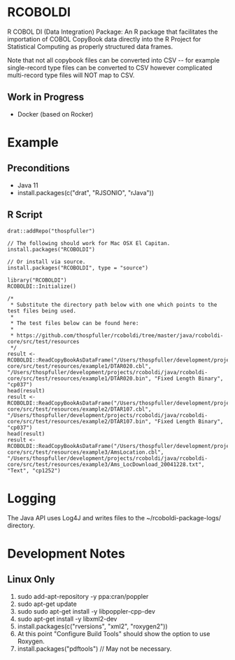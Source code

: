 # RCOBOLDI

R COBOL DI (Data Integration) Package: An R package that facilitates the importation of COBOL CopyBook data directly into the R Project for Statistical Computing as properly structured data frames.

Note that not all copybook files can be converted into CSV -- for example single-record type files can be converted to CSV however complicated multi-record type files will NOT map to CSV.

## Work in Progress
- Docker (based on Rocker)

# Example

## Preconditions
- Java 11
- install.packages(c("drat", "RJSONIO", "rJava"))

## R Script

```library(drat)
drat::addRepo("thospfuller")

// The following should work for Mac OSX El Capitan.
install.packages("RCOBOLDI")

// Or install via source.
install.packages("RCOBOLDI", type = "source")

library("RCOBOLDI")
RCOBOLDI::Initialize()

/*
 * Substitute the directory path below with one which points to the test files being used.
 *
 * The test files below can be found here:
 *
 * https://github.com/thospfuller/rcoboldi/tree/master/java/rcoboldi-core/src/test/resources 
 */
result <- RCOBOLDI::ReadCopyBookAsDataFrame("/Users/thospfuller/development/projects/rcoboldi/java/rcoboldi-core/src/test/resources/example1/DTAR020.cbl", "/Users/thospfuller/development/projects/rcoboldi/java/rcoboldi-core/src/test/resources/example1/DTAR020.bin", "Fixed Length Binary", "cp037")
head(result)
result <- RCOBOLDI::ReadCopyBookAsDataFrame("/Users/thospfuller/development/projects/rcoboldi/java/rcoboldi-core/src/test/resources/example2/DTAR107.cbl", "/Users/thospfuller/development/projects/rcoboldi/java/rcoboldi-core/src/test/resources/example2/DTAR107.bin", "Fixed Length Binary", "cp037")
head(result)
result <- RCOBOLDI::ReadCopyBookAsDataFrame("/Users/thospfuller/development/projects/rcoboldi/java/rcoboldi-core/src/test/resources/example3/AmsLocation.cbl", "/Users/thospfuller/development/projects/rcoboldi/java/rcoboldi-core/src/test/resources/example3/Ams_LocDownload_20041228.txt", "Text", "cp1252")
```

# Logging

The Java API uses Log4J and writes files to the ~/rcoboldi-package-logs/ directory.

# Development Notes

## Linux Only

1. sudo add-apt-repository -y ppa:cran/poppler
2. sudo apt-get update
3. sudo sudo apt-get install -y libpoppler-cpp-dev
4. sudo apt-get install -y libxml2-dev
5. install.packages(c("rversions", "xml2", "roxygen2"))
6. At this point "Configure Build Tools" should show the option to use Roxygen.
7. install.packages("pdftools") // May not be necessary.
